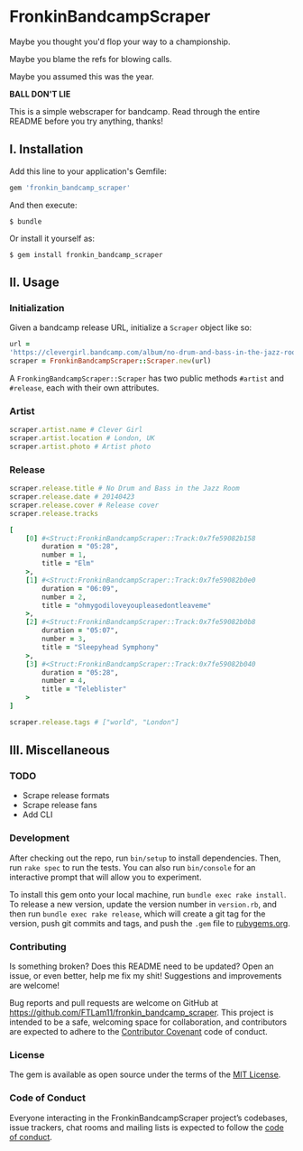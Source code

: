 # FronkinBandcampScraper

Maybe you thought you'd flop your way to a championship.

Maybe you blame the refs for blowing calls.

Maybe you assumed this was the year.

**BALL DON'T LIE**

This is a simple webscraper for bandcamp. Read through the entire README
before you try anything, thanks!

## I. Installation

Add this line to your application's Gemfile:

```ruby
gem 'fronkin_bandcamp_scraper'
```

And then execute:

    $ bundle

Or install it yourself as:

    $ gem install fronkin_bandcamp_scraper

## II. Usage

### Initialization

Given a bandcamp release URL, initialize a `Scraper` object like so:

```ruby
url =
'https://clevergirl.bandcamp.com/album/no-drum-and-bass-in-the-jazz-room'
scraper = FronkinBandcampScraper::Scraper.new(url)
```

A `FronkingBandcampScraper::Scraper` has two public methods `#artist`
and `#release`, each with their own attributes.

### Artist

```ruby
scraper.artist.name # Clever Girl
scraper.artist.location # London, UK
scraper.artist.photo # Artist photo
```

### Release

```ruby
scraper.release.title # No Drum and Bass in the Jazz Room
scraper.release.date # 20140423
scraper.release.cover # Release cover
scraper.release.tracks

[
    [0] #<Struct:FronkinBandcampScraper::Track:0x7fe59082b158
        duration = "05:28",
        number = 1,
        title = "Elm"
    >,
    [1] #<Struct:FronkinBandcampScraper::Track:0x7fe59082b0e0
        duration = "06:09",
        number = 2,
        title = "ohmygodiloveyoupleasedontleaveme"
    >,
    [2] #<Struct:FronkinBandcampScraper::Track:0x7fe59082b0b8
        duration = "05:07",
        number = 3,
        title = "Sleepyhead Symphony"
    >,
    [3] #<Struct:FronkinBandcampScraper::Track:0x7fe59082b040
        duration = "05:28",
        number = 4,
        title = "Teleblister"
    >
]

scraper.release.tags # ["world", "London"]
```

## III. Miscellaneous

### TODO

* Scrape release formats
* Scrape release fans
* Add CLI

### Development

After checking out the repo, run `bin/setup` to install dependencies. Then, run `rake spec` to run the tests. You can also run `bin/console` for an interactive prompt that will allow you to experiment.

To install this gem onto your local machine, run `bundle exec rake install`. To release a new version, update the version number in `version.rb`, and then run `bundle exec rake release`, which will create a git tag for the version, push git commits and tags, and push the `.gem` file to [rubygems.org](https://rubygems.org).

### Contributing


Is something broken? Does this README need to be updated? Open an issue,
or even better, help me fix my shit! Suggestions and improvements are
welcome!

Bug reports and pull requests are welcome on GitHub at https://github.com/FTLam11/fronkin_bandcamp_scraper. This project is intended to be a safe, welcoming space for collaboration, and contributors are expected to adhere to the [Contributor Covenant](http://contributor-covenant.org) code of conduct.

### License

The gem is available as open source under the terms of the [MIT License](https://opensource.org/licenses/MIT).

### Code of Conduct

Everyone interacting in the FronkinBandcampScraper project’s codebases, issue trackers, chat rooms and mailing lists is expected to follow the [code of conduct](https://github.com/FTLam11/fronkin_bandcamp_scraper/blob/master/CODE_OF_CONDUCT.md).
